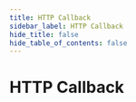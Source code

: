 ```yaml
---
title: HTTP Callback
sidebar_label: HTTP Callback
hide_title: false
hide_table_of_contents: false
---
```


# HTTP Callback

